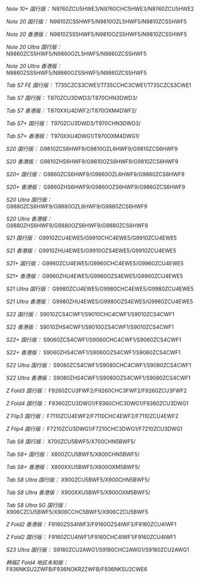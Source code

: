 *Note 10+ 国行版：*
N9760ZCU5HWE3/N9760CHC5HWE3/N9760ZCU5HWE2

*Note 20 国行版：*
N9810ZCS5HWF5/N9810OZL5HWF5/N9810ZCS5HWF5

*Note 20 香港版：*
N9810ZSS5HWF5/N9810OZS5HWF5/N9810ZCS5HWF5

*Note 20 Ultra 国行版：*
N9860ZCS5HWF5/N9860OZL5HWF5/N9860ZCS5HWF5

*Note 20 Ultra 香港版：*
N9860ZSS5HWF5/N9860OZS5HWF5/N9860ZCS5HWF5

*Tab S7 FE 国行版：*
T735CZCS3CWE1/T735CCHC3CWE1/T735CZCS3CWE1

*Tab S7 国行版：*
T870ZCU3DWD3/T870CHN3DWD3/

*Tab S7 香港版：*
T870XXU4DWF2/T870OXM4DWF2/

*Tab S7+ 国行版：*
T970ZCU3DWD3/T970CHN3DWD3/

*Tab S7+ 香港版：*
T970XXU4DWG1/T970OXM4DWG1/

*S20 国行版：*
G9810ZCS6HWF9/G9810OZL6HWF9/G9810ZCS6HWF9

*S20 香港版：*
G9810ZHS6HWF9/G9810OZS6HWF9/G9810ZCS6HWF9

*S20+ 国行版：*
G9860ZCS6HWF9/G9860OZL6HWF9/G9860ZCS6HWF9

*S20+ 香港版：*
G9860ZHS6HWF9/G9860OZS6HWF9/G9860ZCS6HWF9

*S20 Ultra 国行版：*
G9880ZCS6HWF9/G9880OZL6HWF9/G9880ZCS6HWF9

*S20 Ultra 香港版：*
G9880ZHS6HWF9/G9880OZS6HWF9/G9880ZCS6HWF9

*S21 国行版：*
G9910ZCU4EWE5/G9910CHC4EWE5/G9910ZCU4EWE5

*S21 香港版：*
G9910ZHU4EWE5/G9910OZS4EWE5/G9910ZCU4EWE5

*S21+ 国行版：*
G9960ZCU4EWE5/G9960CHC4EWE5/G9960ZCU4EWE5

*S21+ 香港版：*
G9960ZHU4EWE5/G9960OZS4EWE5/G9960ZCU4EWE5

*S21 Ultra 国行版：*
G9980ZCU4EWE5/G9980CHC4EWE5/G9980ZCU4EWE5

*S21 Ultra 香港版：*
G9980ZHU4EWE5/G9980OZS4EWE5/G9980ZCU4EWE5

*S22 国行版：*
S9010ZCS4CWF1/S9010CHC4CWF1/S9010ZCS4CWF1

*S22 香港版：*
S9010ZHS4CWF1/S9010OZS4CWF1/S9010ZCS4CWF1

*S22+ 国行版：*
S9060ZCS4CWF1/S9060CHC4CWF1/S9060ZCS4CWF1

*S22+ 香港版：*
S9060ZHS4CWF1/S9060OZS4CWF1/S9060ZCS4CWF1

*S22 Ultra 国行版：*
S9080ZCS4CWF1/S9080CHC4CWF1/S9080ZCS4CWF1

*S22 Ultra 香港版：*
S9080ZHS4CWF1/S9080OZS4CWF1/S9080ZCS4CWF1

*Z Fold3 国行版：*
F9260ZCU3FWF2/F9260CHC3FWF2/F9260ZCU3FWF2

*Z Fold4 国行版：*
F9360ZCU3DWG1/F9360CHC3DWG1/F9360ZCU3DWG1

*Z Flip3 国行版：*
F7110ZCU4EWF2/F7110CHC4EWF2/F7110ZCU4EWF2

*Z Flip4 国行版：*
F7210ZCU3DWG1/F7210CHC3DWG1/F7210ZCU3DWG1

*Tab S8 国行版：*
X700ZCU5BWF5/X700CHN5BWF5/

*Tab S8+ 国行版：*
X800ZCU5BWF5/X800CHN5BWF5/

*Tab S8+ 香港版：*
X800XXU5BWF5/X800OXM5BWF5/

*Tab S8 Ultra 国行版：*
X900ZCU5BWF5/X900CHN5BWF5/

*Tab S8 Ultra 香港版：*
X900XXU5BWF5/X900OXM5BWF5/

*Tab S8 Ultra 5G 国行版：*
X906CZCU5BWF5/X906CCHC5BWF5/X906CZCU5BWF5

*Z Fold2 香港版：*
F9160ZSS4IWF3/F9160OZS4IWF3/F9160ZCU4IWF1

*Z Fold2 国行版：*
F9160ZCU4IWF1/F9160CHC4IWF1/F9160ZCU4IWF1

*S23 Ultra 国行版：*
S9180ZCU2AWG1/S9180CHC2AWG1/S9180ZCU2AWG1

*韩版Z Fold4 地区未知版：*
F936NKSU2ZWFB/F936NOKR2ZWFB/F936NKSU2CWE6

